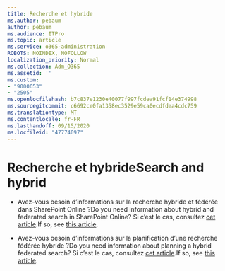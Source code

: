 ```yaml
---
title: Recherche et hybride
ms.author: pebaum
author: pebaum
ms.audience: ITPro
ms.topic: article
ms.service: o365-administration
ROBOTS: NOINDEX, NOFOLLOW
localization_priority: Normal
ms.collection: Adm_O365
ms.assetid: ''
ms.custom:
- "9000653"
- "2505"
ms.openlocfilehash: b7c837e1230e40077f997fcdea91fcf14e374998
ms.sourcegitcommit: c6692ce0fa1358ec3529e59ca0ecdfdea4cdc759
ms.translationtype: MT
ms.contentlocale: fr-FR
ms.lasthandoff: 09/15/2020
ms.locfileid: "47774097"
---
```

# <a name="search-and-hybrid"></a><span data-ttu-id="9be24-102">Recherche et hybride</span><span class="sxs-lookup"><span data-stu-id="9be24-102">Search and hybrid</span></span>

- <span data-ttu-id="9be24-103">Avez-vous besoin d’informations sur la recherche hybride et fédérée dans SharePoint Online ?</span><span class="sxs-lookup"><span data-stu-id="9be24-103">Do you need information about hybrid and federated search in SharePoint Online?</span></span> <span data-ttu-id="9be24-104">Si c’est le cas, consultez [cet article](https://docs.microsoft.com/sharepoint/hybrid/hybrid-search-in-sharepoint).</span><span class="sxs-lookup"><span data-stu-id="9be24-104">If so, see [this article](https://docs.microsoft.com/sharepoint/hybrid/hybrid-search-in-sharepoint).</span></span>

- <span data-ttu-id="9be24-105">Avez-vous besoin d’informations sur la planification d’une recherche fédérée hybride ?</span><span class="sxs-lookup"><span data-stu-id="9be24-105">Do you need information about planning a hybrid federated search?</span></span>  <span data-ttu-id="9be24-106">Si c’est le cas, consultez [cet article](https://docs.microsoft.com/sharepoint/hybrid/plan-hybrid-federated-search).</span><span class="sxs-lookup"><span data-stu-id="9be24-106">If so, see [this article](https://docs.microsoft.com/sharepoint/hybrid/plan-hybrid-federated-search).</span></span>



